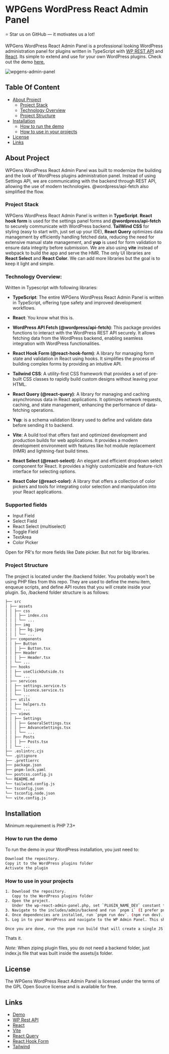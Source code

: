 # WPGens WordPress React Admin Panel

:star: Star us on GitHub — it motivates us a lot!

WPGens WordPress React Admin Panel is a professional looking WordPress administration panel for plugins written in TypeScript with [WP REST API](https://v2.wp-api.org/) and [React](https://reactjs.org/). Its simple to extend and use for your own WordPress plugins. Check out the demo [here.](https://wpgensdemo.com/wp-admin/admin.php?page=gens-raf)

![wpgens-admin-panel](https://raw.githubusercontent.com/goranefbl/stuff/main/raf-admin-panel.webp)

## Table Of Content

-   [About Project](#about-project)
    -   [Project Stack](#project-stack)
    -   [Technology Overview](#technology-overview)
    -   [Project Structure](#project-structure)
-   [Installation](#installation)
    -   [How to run the demo](#how-to-run)
    -   [How to use in your projects](#how-to-use)
-   [License](#license)
-   [Links](#links)

## About Project

WPGens WordPress React Admin Panel was built to modernize the building and the look of WordPress plugins administration panel. Instead of using Settings API, we are communicating with the backend through REST API, allowing the use of modern technologies. @wordpress/api-fetch also simplified the flow.

### Project Stack

WPGens WordPress React Admin Panel is written in **TypeScript**. **React hook form** is used for the settings panel forms and **@wordpress/api-fetch** to securely communicate with WordPress backend. **TailWind CSS** for styling (easy to start with, just set up your IDE), **React Query** optimizes data management by efficiently handling fetched data, reducing the need for extensive manual state management, and **yup** is used for form validation to ensure data integrity before submission. We are also using **vite** instead of webpack to build the app and serve the HMR. The only UI libraries are **React Select** and **React Color**. We can add more libraries but the goal is to keep it light and simple.

### Technology Overview:

Written in Typescript with following libraries:

-   **TypeScript**: The entire WPGens WordPress React Admin Panel is written in TypeScript, offering type safety and improved development workflows.

-   **React**: You know what this is.

-   **WordPress API Fetch (@wordpress/api-fetch)**: This package provides functions to interact with the WordPress REST API securely. It allows fetching data from the WordPress backend, enabling seamless integration with WordPress functionalities.

-   **React Hook Form (@react-hook-form)**: A library for managing form state and validation in React using hooks. It simplifies the process of building complex forms by providing an intuitive API.

-   **Tailwind CSS**: A utility-first CSS framework that provides a set of pre-built CSS classes to rapidly build custom designs without leaving your HTML.

-   **React Query (@react-query)**: A library for managing and caching asynchronous data in React applications. It optimizes network requests, caching, and state management, enhancing the performance of data-fetching operations.

-   **Yup**: is a schema validation library used to define and validate data before sending it to backend.

-   **Vite**: A build tool that offers fast and optimized development and production builds for web applications. It provides a modern development environment with features like hot module replacement (HMR) and lightning-fast build times.

-   **React Select (@react-select)**: An elegant and efficient dropdown select component for React. It provides a highly customizable and feature-rich interface for selecting options.

-   **React Color (@react-color)**: A library that offers a collection of color pickers and tools for integrating color selection and manipulation into your React applications.

### Supported fields

-   Input Field
-   Select Field
-   React Select (multiselect)
-   Toggle Field
-   TextArea
-   Color Picker

Open for PR's for more fields like Date picker. But not for big libraries.

### Project Structure

The project is located under the /backend folder. You probably won't be using PHP files from this repo. They are used to define the menu item, enqueue scripts, and define API routes that you will create inside your plugin. So, /backend folder structure is as follows:

```bash
├── src
│ ├── assets
│ │ ├── css
│ │ │ ├── index.css
│ │ │ └── ...
│ │ ├── img
│ │ │ ├── bg.jpeg
│ │ │ └── ...
│ ├── components
│ │ ├── Button
│ │ │ ├── Button.tsx
│ │ ├── Header
│ │ │ ├── Header.tsx
│ │ └── ...
│ ├── hooks
│ │ ├── useClickOutside.ts
│ │ └── ...
│ ├── services
│ │ ├── settings.service.ts
│ │ ├── licence.service.ts
│ │ └── ...
│ ├── utils
│ │ ├── helpers.ts
│ │ └── ...
│ ├── views
│ │ ├── Settings
│ │ │ ├── GeneralSettings.tsx
│ │ │ ├── AdvanceSettings.tsx
│ │ │ └── ...
│ │ ├── Posts
│ │ │ ├── Posts.tsx
│ │ └── ...
├── .eslintrc.cjs
└── .gitignore
├── .prettierrc
├── package.json
├── pnpm-lock.yaml
└── postcss.config.js
└── README.md
└── tailwind.config.js
└── tsconfig.json
└── tsconfig.node.json
└── vite.config.js
```

## Installation

Minimum requirement is PHP 7.3+

### How to run the demo

To run the demo in your WordPress installation, you just need to:

```bash
Download the repository.
Copy it to the WordPress plugins folder
Activate the plugin
```

### How to use in your projects

```bash
1. Download the repository.
   Copy to the WordPress plugins folder
2. Open the project.
   Under the wp-react-admin-panel.php, set `PLUGIN_NAME_DEV` constant to `true`. This will load dev server instead of the JS build.
3. Navigate to the includes/admin/backend and run `pnpm i` (I prefer pnpm, you can use npm).
4. Once dependencies are installed, run `pnpm run dev`. (npm run dev).
5. Log in to your WordPress and navigate to the WP Admin Panel. This should now load a dev build. Try changing the text to see if changes are showing instantly. HMR should work.

Once you are done, run the pnpm run build that will create a single JS file that you need to enqueue in your projects.
```

Thats it.

_Note:_ When ziping plugin files, you do not need a backend folder, just index.js file that was built inside the assets/js folder.

## License

The WPGens WordPress React Admin Panel is licensed under the terms of the GPL Open Source license and is available for free.

## Links

-   [Demo](https://wpgensdemo.com)
-   [WP Rest API](https://v2.wp-api.org)
-   [React](https://reactjs.org)
-   [Vite](https://vitejs.dev)
-   [React Query](https://tanstack.com/query/v3/)
-   [React Hook Form](https://react-hook-form.com/)
-   [Tailwind](https://tailwindcss.com)
